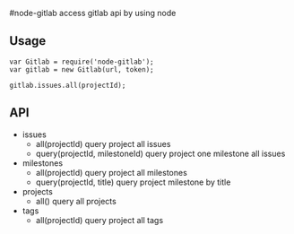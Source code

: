 #node-gitlab
access gitlab api by using node

## Usage

    var Gitlab = require('node-gitlab');
    var gitlab = new Gitlab(url, token);

    gitlab.issues.all(projectId);

## API

- issues
    - all(projectId)
        query project all issues
    - query(projectId, milestoneId)
        query project one milestone all issues
- milestones
    - all(projectId)
        query project all milestones
    - query(projectId, title)
        query project milestone by title
- projects
    - all()
        query all projects
- tags
    - all(projectId)
        query project all tags
